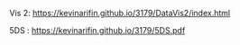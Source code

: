 Vis 2: https://kevinarifin.github.io/3179/DataVis2/index.html

5DS : https://kevinarifin.github.io/3179/5DS.pdf
